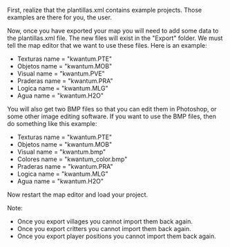 First, realize that the plantillas.xml contains example projects. Those examples are there for you, the user.


Now, once you have exported your map you will need to add some data to the plantillas.xml
file. The new files will exist in the "Export" folder. We must tell the map editor that we want to use these files. Here is an example:
  * Texturas name = "kwantum.PTE"
  * Objetos name = "kwantum.MOB"
  * Visual name = "kwantum.PVE"
  * Praderas name = "kwantum.PRA"
  * Logica name = "kwantum.MLG"
  * Agua name = "kwantum.H2O"


You will also get two BMP files so that you can edit them in Photoshop, or some other image editing software. If you want to use the BMP files, then do something like this example:

  * Texturas name = "kwantum.PTE"
  * Objetos name = "kwantum.MOB"
  * Visual name = "kwantum.bmp"
  * Colores name = "kwantum\_color.bmp"
  * Praderas name = "kwantum.PRA"
  * Logica name = "kwantum.MLG"
  * Agua name = "kwantum.H2O"

Now restart the map editor and load your project.


Note:
  * Once you export villages you cannot import them back again.
  * Once you export critters you cannot import them back again.
  * Once you export player positions you cannot import them back again.